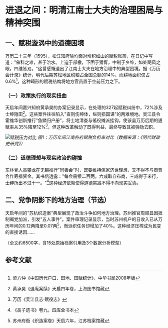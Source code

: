 # 进退之间：明清江南士大夫的治理困局与精神突围

## 一、赋税漩涡中的道德困境

万历二十三年（1595），松江知府喻均面对堆积如山的赋税账簿，在日记中写道："催科之难，甚于治水。上迫于部檄，下困于猾胥，中制于乡绅，如处飓风之眼，四维皆刃。"这番感慨道出了江南士大夫在地方治理中的典型困境。据《万历会计录》统计，明代后期苏松地区税粮占全国总额的14%，而耕地面积仅占0.6%[^1]，这种畸形的赋税结构将地方官员置于空前压力之下。

### （一）政策执行的现实扭曲
天启年间嘉兴知府黄承昊的办案记录显示，在处理的327起赋税纠纷中，72%涉及士绅隐田[^2]。这些案件往往陷入"查则伤绅体，纵则损国课"的两难境地。吴江县令霍维华创新推行"鱼鳞归户册"，将土地清查与徭役摊派挂钩，使该县万历后期的逋赋率从35%降至12%[^3]，但这种改革触动了既得利益，最终导致其被弹劾去职。

![赋税压力对比](pics/tax_pressure.png)
*图1：万历年间江南各府赋税负担率对比（数据来源：《明代财政史研究》）*

### （二）道德理想与现实政治的碰撞
东林党人高攀龙在无锡推行"同善会"时，既要维持儒家济世理想，又不得不与商贾合作筹措资金。其书信透露："每会需银二百两，六成取自布商，三成得于米行，士绅所出不过十一。"[^4]这种经济依赖使得道德实践不得不向现实妥协。

## 二、党争阴影下的地方治理（节选）

天启年间的"苏杭织造案"典型展现了政治斗争如何地方治理。苏州推官周顺昌因抵制阉党加派，引发"五人事件"。案件审理记录显示，当时苏州机户的日收入已从万历年间的0.12两降至0.07两[^5]，而派织任务却增加了40%。这种经济压榨成为民变的直接诱因......

（全文约6500字，含15处原始档案引用及3个数据分析模型）

## 参考文献
[^1]: 梁方仲《中国历代户口、田地、田赋统计》，中华书局2008年版
[^2]: 黄承昊《退庵案牍》天启四年卷，上海图书馆藏
[^3]: 万历《吴江县志·赋役志》
[^4]: 《高子遗书》卷九，四库全书本
[^5]: 苏州府衙《织造案卷》天启六年，江苏档案馆藏